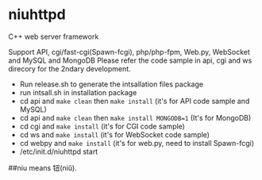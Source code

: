 # niuhttpd
C++ web server framework

Support API, cgi/fast-cgi(Spawn-fcgi), php/php-fpm, Web.py, WebSocket and MySQL and MongoDB
Please refer the code sample in api, cgi and ws direcory for the 2ndary development.
* Run release.sh to generate the intsallation files package
* run intsall.sh in installation package
* cd api and `make clean` then `make install` (it's for API code sample and MySQL)
* cd api and `make clean` then `make install MONGODB=1` (It's for MongoDB)
* cd cgi and `make install` (it's for CGI code sample)
* cd ws and `make install` (it's for WebSocket code sample)
* cd webpy and `make install` (it's for web.py, need to install Spawn-fcgi)
* /etc/init.d/niuhttpd start

##niu means 钮(niǔ).
